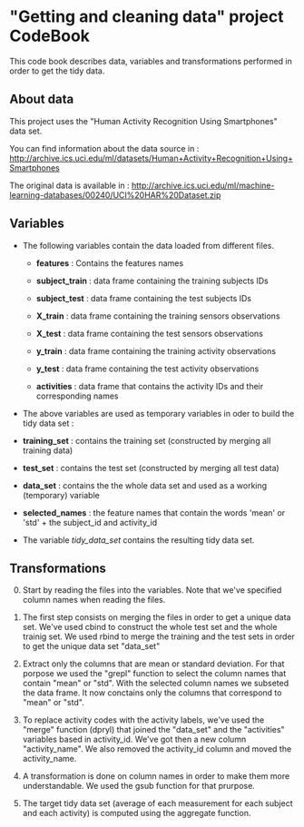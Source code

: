 # "Getting and cleaning data" project CodeBook
This code book describes data, variables and transformations performed in order to get the tidy data.

## About data
This project uses the "Human Activity Recognition Using Smartphones" data set.

You can find information about the data source in : http://archive.ics.uci.edu/ml/datasets/Human+Activity+Recognition+Using+Smartphones

The original data is available in : http://archive.ics.uci.edu/ml/machine-learning-databases/00240/UCI%20HAR%20Dataset.zip

## Variables

* The following variables contain the data loaded from different files.

  * **features** : Contains the features names
 
  * **subject_train** : data frame containing the training subjects IDs
 
  * **subject_test**  : data frame containing the test subjects IDs
 
  * **X_train** : data frame containing the training sensors observations
 
  * **X_test** : data frame containing the test sensors observations
 
  * **y_train** : data frame containing the training activity observations
 
  * **y_test** : data frame containing the test activity observations
 
  * **activities** : data frame that contains the activity IDs and their corresponding names

* The above variables are used as temporary variables in oder to build the tidy data set :

 * **training_set** : contains the training set (constructed by merging all training data)
 
 * **test_set** : contains the test set (constructed by merging all test data)
 
 * **data_set** : contains the the whole data set and used as a working (temporary) variable
 
 * **selected_names** : the feature names that contain the words 'mean' or 'std' + the subject_id and activity_id

* The variable *tidy_data_set* contains the resulting tidy data set.



## Transformations
0. Start by reading the files into the variables. Note that we've specified column names when reading the files.

1. The first step consists on merging the files in order to get a unique data set. We've used cbind to construct the whole test set and the whole trainig set. We used rbind to merge the training and the test sets in order to get the unique data set "data_set"

2. Extract only the columns that are mean or standard deviation. For that porpose we used the "grepl" function to select the column names that contain "mean" or "std". With the selected column names we subseted the data frame. It now conctains only the columns that correspond to "mean" or "std".

3. To replace activity codes with the activity labels, we've used the "merge" function (dpryl) that joined the "data_set" and the "activities" variables based in activity_id. We've got then a new column "activity_name". We also removed the activity_id column and moved the activity_name.

4. A transformation is done on column names in order to make them more understandable. We used the gsub function for that prurpose.

5. The target tidy data set (average of each measurement for each subject and each activity) is computed using the aggregate function.


